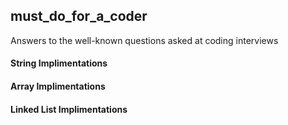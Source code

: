 ## must_do_for_a_coder
Answers to the well-known questions asked at coding interviews

#### String Implimentations
#### Array Implimentations
#### Linked List Implimentations


